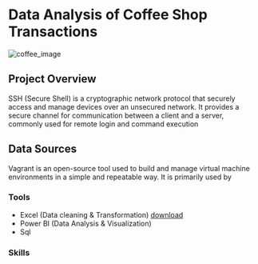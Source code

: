 # Data Analysis of Coffee Shop Transactions
![coffee_image]()

## Project Overview 
SSH (Secure Shell) is a cryptographic network protocol that securely access and manage devices over an unsecured network. It provides a secure channel for communication between a client and a server, commonly used for remote login and command execution
## Data Sources
Vagrant is an open-source tool used to build and manage virtual machine environments in a simple and repeatable way. It is primarily used by 
### Tools
- Excel (Data cleaning & Transformation) [download](https://microsoft.com)
- Power BI (Data Analysis & Visualization)
- Sql

### Skills 
